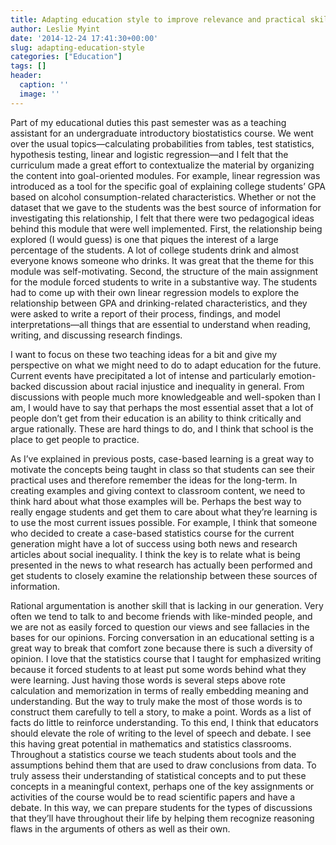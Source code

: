 ```yaml
---
title: Adapting education style to improve relevance and practical skills
author: Leslie Myint
date: '2014-12-24 17:41:30+00:00'
slug: adapting-education-style
categories: ["Education"]
tags: []
header:
  caption: ''
  image: ''
---
```


Part of my educational duties this past semester was as a teaching assistant for an undergraduate introductory biostatistics course. We went over the usual topics—calculating probabilities from tables, test statistics, hypothesis testing, linear and logistic regression—and I felt that the curriculum made a great effort to contextualize the material by organizing the content into goal-oriented modules. For example, linear regression was introduced as a tool for the specific goal of explaining college students’ GPA based on alcohol consumption-related characteristics. Whether or not the dataset that we gave to the students was the best source of information for investigating this relationship, I felt that there were two pedagogical ideas behind this module that were well implemented. First, the relationship being explored (I would guess) is one that piques the interest of a large percentage of the students. A lot of college students drink and almost everyone knows someone who drinks. It was great that the theme for this module was self-motivating. Second, the structure of the main assignment for the module forced students to write in a substantive way. The students had to come up with their own linear regression models to explore the relationship between GPA and drinking-related characteristics, and they were asked to write a report of their process, findings, and model interpretations—all things that are essential to understand when reading, writing, and discussing research findings.

I want to focus on these two teaching ideas for a bit and give my perspective on what we might need to do to adapt education for the future. Current events have precipitated a lot of intense and particularly emotion-backed discussion about racial injustice and inequality in general. From discussions with people much more knowledgeable and well-spoken than I am, I would have to say that perhaps the most essential asset that a lot of people don’t get from their education is an ability to think critically and argue rationally. These are hard things to do, and I think that school is the place to get people to practice.

As I’ve explained in previous posts, case-based learning is a great way to motivate the concepts being taught in class so that students can see their practical uses and therefore remember the ideas for the long-term. In creating examples and giving context to classroom content, we need to think hard about what those examples will be. Perhaps the best way to really engage students and get them to care about what they’re learning is to use the most current issues possible. For example, I think that someone who decided to create a case-based statistics course for the current generation might have a lot of success using both news and research articles about social inequality. I think the key is to relate what is being presented in the news to what research has actually been performed and get students to closely examine the relationship between these sources of information.

Rational argumentation is another skill that is lacking in our generation. Very often we tend to talk to and become friends with like-minded people, and we are not as easily forced to question our views and see fallacies in the bases for our opinions. Forcing conversation in an educational setting is a great way to break that comfort zone because there is such a diversity of opinion. I love that the statistics course that I taught for emphasized writing because it forced students to at least put some words behind what they were learning. Just having those words is several steps above rote calculation and memorization in terms of really embedding meaning and understanding. But the way to truly make the most of those words is to construct them carefully to tell a story, to make a point. Words as a list of facts do little to reinforce understanding. To this end, I think that educators should elevate the role of writing to the level of speech and debate. I see this having great potential in mathematics and statistics classrooms. Throughout a statistics course we teach students about tools and the assumptions behind them that are used to draw conclusions from data. To truly assess their understanding of statistical concepts and to put these concepts in a meaningful context, perhaps one of the key assignments or activities of the course would be to read scientific papers and have a debate. In this way, we can prepare students for the types of discussions that they’ll have throughout their life by helping them recognize reasoning flaws in the arguments of others as well as their own.
